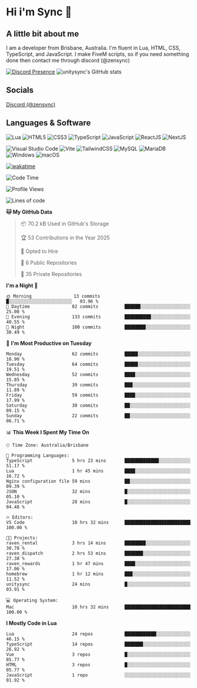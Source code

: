 # Hi i'm Sync 👋

## A little bit about me
I am a developer from Brisbane, Australia. I'm fluent in Lua, HTML, CSS, TypeScript, and JavaScript. I make FiveM scripts, so if you need something done then contact me through discord (@zensync)

[![Discord Presence](https://lanyard.cnrad.dev/api/265742868587479050)](https://discord.com/users/265742868587479050)
![unitysync's GitHub stats](https://github-readme-stats.vercel.app/api?username=unitysync&show_icons=true&theme=ambient_gradient)

## Socials
<p><a href="https://discord.com/users/265742868587479050">Discord (@zensync)</a></p>

## Languages & Software
![Lua](https://img.shields.io/badge/lua-%232C2D72.svg?style=for-the-badge&logo=lua&logoColor=white) ![HTML5](https://img.shields.io/badge/html5-%23E34F26.svg?style=for-the-badge&logo=html5&logoColor=white) ![CSS3](https://img.shields.io/badge/css3-%231572B6.svg?style=for-the-badge&logo=css3&logoColor=white) ![TypeScript](https://img.shields.io/badge/TypeScript-3178C6?logo=typescript&logoColor=fff&style=for-the-badge) ![JavaScript](https://img.shields.io/badge/javascript-%23323330.svg?style=for-the-badge&logo=javascript&logoColor=%23F7DF1E) ![ReactJS](https://shields.io/badge/react-black?logo=react&style=for-the-badge) ![NextJS](https://img.shields.io/badge/next.js-000000?style=for-the-badge&logo=nextdotjs&logoColor=white)

![Visual Studio Code](https://custom-icon-badges.demolab.com/badge/Visual%20Studio%20Code-0078d7.svg?logo=vsc&logoColor=white&style=for-the-badge) ![Vite](https://img.shields.io/badge/Vite-646CFF?style=for-the-badge&logo=Vite&logoColor=white) ![TailwindCSS](https://img.shields.io/badge/tailwindcss-%2338B2AC.svg?style=for-the-badge&logo=tailwind-css&logoColor=white) ![MySQL](https://img.shields.io/badge/MySQL-4479A1?style=for-the-badge&logo=mysql&logoColor=white) ![MariaDB](https://img.shields.io/badge/MariaDB-003545?style=for-the-badge&logo=mariadb&logoColor=white) ![Windows](https://custom-icon-badges.demolab.com/badge/Windows-0078D6?logo=windows11&logoColor=white&style=for-the-badge) ![macOS](https://img.shields.io/badge/macOS-000000?logo=apple&logoColor=F0F0F0&style=for-the-badge)

[![wakatime](https://wakatime.com/badge/user/018c590e-972a-4f9d-bbc0-f77a1b8e8227.svg?style=for-the-badge)](https://wakatime.com/@unitysync)

<!--START_SECTION:waka-->
![Code Time](http://img.shields.io/badge/Code%20Time-331%20hrs%2018%20mins-blue)

![Profile Views](http://img.shields.io/badge/Profile%20Views-91-blue)

![Lines of code](https://img.shields.io/badge/From%20Hello%20World%20I%27ve%20Written-363.8%20thousand%20lines%20of%20code-blue)

**🐱 My GitHub Data** 

> 📦 70.2 kB Used in GitHub's Storage 
 > 
> 🏆 53 Contributions in the Year 2025
 > 
> 💼 Opted to Hire
 > 
> 📜 6 Public Repositories 
 > 
> 🔑 35 Private Repositories 
 > 
**I'm a Night 🦉** 

```text
🌞 Morning                13 commits          █░░░░░░░░░░░░░░░░░░░░░░░░   03.96 % 
🌆 Daytime                82 commits          ██████░░░░░░░░░░░░░░░░░░░   25.00 % 
🌃 Evening                133 commits         ██████████░░░░░░░░░░░░░░░   40.55 % 
🌙 Night                  100 commits         ████████░░░░░░░░░░░░░░░░░   30.49 % 
```
📅 **I'm Most Productive on Tuesday** 

```text
Monday                   62 commits          █████░░░░░░░░░░░░░░░░░░░░   18.90 % 
Tuesday                  64 commits          █████░░░░░░░░░░░░░░░░░░░░   19.51 % 
Wednesday                52 commits          ████░░░░░░░░░░░░░░░░░░░░░   15.85 % 
Thursday                 39 commits          ███░░░░░░░░░░░░░░░░░░░░░░   11.89 % 
Friday                   59 commits          ████░░░░░░░░░░░░░░░░░░░░░   17.99 % 
Saturday                 30 commits          ██░░░░░░░░░░░░░░░░░░░░░░░   09.15 % 
Sunday                   22 commits          ██░░░░░░░░░░░░░░░░░░░░░░░   06.71 % 
```


📊 **This Week I Spent My Time On** 

```text
🕑︎ Time Zone: Australia/Brisbane

💬 Programming Languages: 
TypeScript               5 hrs 23 mins       █████████████░░░░░░░░░░░░   51.17 % 
Lua                      1 hr 45 mins        ████░░░░░░░░░░░░░░░░░░░░░   16.72 % 
Nginx configuration file 59 mins             ██░░░░░░░░░░░░░░░░░░░░░░░   09.39 % 
JSON                     32 mins             █░░░░░░░░░░░░░░░░░░░░░░░░   05.10 % 
JavaScript               28 mins             █░░░░░░░░░░░░░░░░░░░░░░░░   04.48 % 

🔥 Editors: 
VS Code                  10 hrs 32 mins      █████████████████████████   100.00 % 

🐱‍💻 Projects: 
raven_rental             3 hrs 14 mins       ████████░░░░░░░░░░░░░░░░░   30.78 % 
raven_dispatch           2 hrs 53 mins       ███████░░░░░░░░░░░░░░░░░░   27.38 % 
raven_rewards            1 hr 47 mins        ████░░░░░░░░░░░░░░░░░░░░░   17.06 % 
homebrew                 1 hr 12 mins        ███░░░░░░░░░░░░░░░░░░░░░░   11.52 % 
unitysync                24 mins             █░░░░░░░░░░░░░░░░░░░░░░░░   03.91 % 

💻 Operating System: 
Mac                      10 hrs 32 mins      █████████████████████████   100.00 % 
```

**I Mostly Code in Lua** 

```text
Lua                      24 repos            ████████████░░░░░░░░░░░░░   46.15 % 
TypeScript               14 repos            ███████░░░░░░░░░░░░░░░░░░   26.92 % 
Vue                      3 repos             █░░░░░░░░░░░░░░░░░░░░░░░░   05.77 % 
HTML                     3 repos             █░░░░░░░░░░░░░░░░░░░░░░░░   05.77 % 
JavaScript               1 repo              ░░░░░░░░░░░░░░░░░░░░░░░░░   01.92 % 
```




<!--END_SECTION:waka-->
